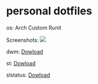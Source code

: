 # personal dotfiles

os: Arch Custom Runit

Screenshots:
![](https://files.catbox.moe/0mv5nw.png)

dwm:
[Dowload](https://snowfag.0xd.workers.dev/Dotfiles/dwm.tar.zst)

st:
[Dowload](https://snowfag.0xd.workers.dev/Dotfiles/st.tar.zst)

slstatus:
[Dowload](https://snowfag.0xd.workers.dev/Dotfiles/slstatus.tar.zst)

